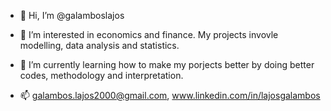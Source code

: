 - 👋 Hi, I’m @galamboslajos
- 👀 I’m interested in economics and finance. My projects invovle modelling, data analysis and statistics. 
- 🌱 I’m currently learning how to make my porjects better by doing better codes, methodology and interpretation.

- 📫 galambos.lajos2000@gmail.com, www.linkedin.com/in/lajosgalambos 



<!---
galamboslajos/galamboslajos is a ✨ special ✨ repository because its `README.md` (this file) appears on your GitHub profile.
You can click the Preview link to take a look at your changes.
--->

